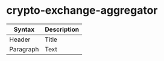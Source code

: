 # crypto-exchange-aggregator


| Syntax      | Description |
| ----------- | ----------- |
| Header      | Title       |
| Paragraph   | Text        |